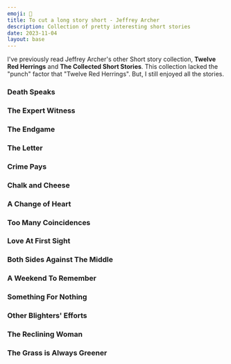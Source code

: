 ```yaml
---
emoji: 📇
title: To cut a long story short - Jeffrey Archer
description: Collection of pretty interesting short stories 
date: 2023-11-04
layout: base
---
```


I've previously read Jeffrey Archer's other Short story collection, __Twelve Red Herrings__ and __The Collected Short Stories__. This collection lacked the "punch" factor that "Twelve Red Herrings". But, I still enjoyed all the stories.   

### Death Speaks
### The Expert Witness
### The Endgame
### The Letter
### Crime Pays
### Chalk and Cheese
### A Change of Heart
### Too Many Coincidences
### Love At First Sight
### Both Sides Against The Middle
### A Weekend To Remember
### Something For Nothing
### Other Blighters' Efforts
### The Reclining Woman
### The Grass is Always Greener
